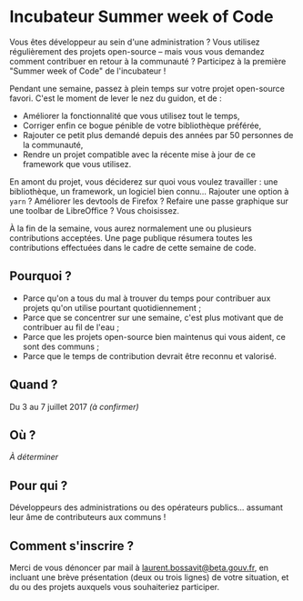 # Incubateur Summer week of Code

Vous êtes développeur au sein d'une administration ? Vous utilisez régulièrement des projets open-source – mais vous vous demandez comment contribuer en retour à la communauté ? Participez à la première "Summer week of Code" de l'incubateur !

Pendant une semaine, passez à plein temps sur votre projet open-source favori. C'est le moment de lever le nez du guidon, et de :

- Améliorer la fonctionnalité que vous utilisez tout le temps,
- Corriger enfin ce bogue pénible de votre bibliothèque préférée,
- Rajouter ce petit plus demandé depuis des années par 50 personnes de la communauté,
- Rendre un projet compatible avec la récente mise à jour de ce framework que vous utilisez.

En amont du projet, vous déciderez sur quoi vous voulez travailler : une bibliothèque, un framework, un logiciel bien connu… Rajouter une option à `yarn` ? Améliorer les devtools de Firefox ? Refaire une passe graphique sur une toolbar de LibreOffice ? Vous choisissez.

À la fin de la semaine, vous aurez normalement une ou plusieurs contributions acceptées. Une page publique résumera toutes les contributions effectuées dans le cadre de cette semaine de code.

## Pourquoi ?

- Parce qu'on a tous du mal à trouver du temps pour contribuer aux projets qu'on utilise pourtant quotidiennement ;
- Parce que se concentrer sur une semaine, c'est plus motivant que de contribuer au fil de l'eau ;
- Parce que les projets open-source bien maintenus qui vous aident, ce sont des communs ;
- Parce que le temps de contribution devrait être reconnu et valorisé.

## Quand ?

Du 3 au 7 juillet 2017 _(à confirmer)_

## Où ?

_À déterminer_

## Pour qui ?

Développeurs des administrations ou des opérateurs publics… assumant leur âme de contributeurs aux communs !

## Comment s'inscrire ?

Merci de vous dénoncer par mail à <laurent.bossavit@beta.gouv.fr>, en incluant une brève présentation (deux ou trois lignes) de votre situation, et du ou des projets auxquels vous souhaiteriez participer.
